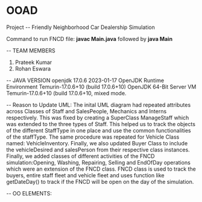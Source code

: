 # OOAD
Project -- Friendly Neighborhood Car Dealership Simulation

Command to run FNCD file: **javac Main.java** followed by **java Main**

-- TEAM MEMBERS
1. Prateek Kumar
2. Rohan Eswara

-- JAVA VERSION
openjdk 17.0.6 2023-01-17
OpenJDK Runtime Environment Temurin-17.0.6+10 (build 17.0.6+10)
OpenJDK 64-Bit Server VM Temurin-17.0.6+10 (build 17.0.6+10, mixed mode.

-- Reason to Update UML:
The inital UML diagram had repeated attributes across Classes of Staff and SalesPeople, Mechanics and Interns respectively.
This was fixed by creating a SuperClass ManageStaff which was extended to the three types of Staff. This helped us to 
track the objects of the different StaffType in one place and use the common functionalities of the staffType. The same procedure
was repeated for Vehicle Class named: VehicleInventory. Finally, we also updated Buyer Class to include the 
vehicleDesired and salesPerson from their respective class instances. Finally, we added classes of different activities of the FNCD
 simulation:Opening, Washing, Repairing, Selling and EndOfDay operations which were an extension of the FNCD class. FNCD class is used to track 
the buyers, entire staff fleet and vehicle fleet and uses function like getDateDay() to track if the FNCD will be open on the day of the simulation. 

-- OO ELEMENTS:

